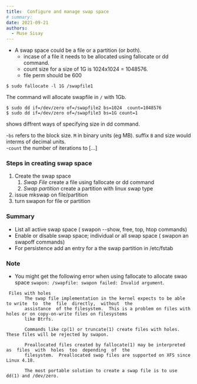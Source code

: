 ```yaml
---
title:  Configure and manage swap space
# summary: 
date: 2021-09-21
authors:
  - Muse Sisay
---
```


- A swap space could be a file or a partition (or  both).
    - incase of  a file it needs to be allocated using  fallocate or dd command.
    - count size for a size of 1G is 1024x1024 = 1048576.
    - file perm should be 600

```
$ sudo fallocate -l 1G /swapfile1
```
The command will allocate swapfile in `/` with 1Gb.
```
$ sudo dd if=/dev/zero of=/swapfile2 bs=1024  count=1048576
$ sudo dd if=/dev/zero of=/swapfile3 bs=1G count=1 
```
shows diffrent ways of specifying size in dd command. 

-`bs` refers to the block size. `M` in binary units (eg MB). suffix `B` and size would interms of decimal units.    
-`count` the number of iterations to [...]
   
 ### Steps in creating swap space

1. Create the swap space
    1. *Swap File* create a file using fallocate or dd command
    2. *Swap partition* create a partition with linux swap  type
2. issue mkswap on  file/partition
3. turn swapon for file or partition

 ### Summary 

- List all active swap space ( swapon --show, free, top, htop commands)
- Enable or disable swap space; individual or all swap space ( swapon an swapoff commands)
- For persistence add an entry for a the swap partition in /etc/fstab


### Note
- You might get the following error when using fallocate to allocate swao space `swapon: /swapfile: swapon failed: Invalid argument`. 
```
 Files with holes
       The swap file implementation in the kernel expects to be able to write  to  the  file  directly,  without  the
       assistance  of the filesystem.  This is a problem on files with holes or on copy-on-write files on filesystems
       like Btrfs.

       Commands like cp(1) or truncate(1) create files with holes.  These files will be rejected by swapon.

       Preallocated files created by fallocate(1) may be interpreted  as  files  with  holes  too  depending  of  the
       filesystem.  Preallocated swap files are supported on XFS since Linux 4.18.

       The most portable solution to create a swap file is to use dd(1) and /dev/zero.
```
